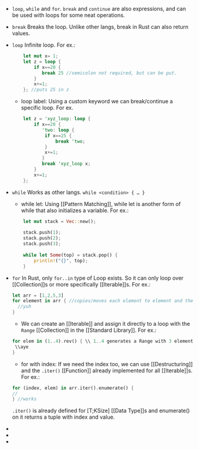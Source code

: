 - ``loop``, ``while`` and ``for``. ``break`` and ``continue`` are also expressions, and can be
  used with loops for some neat operations.
- ``break``
  Breaks the loop. Unlike other langs, break in Rust can also return values.
- ``loop``
  Infinite loop.
  For ex.:
  ```rust
      let mut x= 1;
      let z = loop {
          if x==20 {
             break 25 //semicolon not required, but can be put.
          }
          x+=1;
      }; //puts 25 in z
  ```
  
  * loop label: Using a custom keyword we can break/continue a specific loop. 
  For ex.
  ```rust
      let z = 'xyz_loop: loop {
          if x==20 {
             'two: loop {
              if x==25 {
                  break 'two;
              }
              x+=1;
             }
             break 'xyz_loop x;
          }
          x+=1;
      };
  ```
- ``while``
  Works as other langs.
  ``while <condition> {
  …
  }``
  
  * while let: Using [[Pattern Matching]], while let is another form of while that also initializes a variable.
  For ex.:
  ```rust
      let mut stack = Vec::new();
   
      stack.push(1);
      stack.push(2);
      stack.push(3);
   
      while let Some(top) = stack.pop() {
          println!("{}", top);
      }
  
  ```
- ``for``
  In Rust, only ``for..in`` type of Loop exists. So it can only loop over [[Collection]]s or more specifically [[Iterable]]s.
  For ex.:
  ```rust
  let arr = [1,2,5,3]
  for element in arr { //copies/moves each element to element and then passes it to the body
  	//yuh
  }
  ```
  
  * We can create an [[Iterable]] and assign it directly to a loop with the ``Range`` [[Collection]] in the [[Standard Library]].
  For ex.:
  ```rust
  for elem in (1..4).rev() { \\ 1..4 generates a Range with 3 elements 1, 2, 3 and rev() reverses the range. 
   \\aye
  }
  ```
  * for with index: If we need the index too, we can use [[Destructuring]] and the ``.iter()`` [[Function]] already implemented for all [[Iterable]]s.
  For ex.:
  ```rust
  for (index, elem) in arr.iter().enumerate() {
  //
  } //works
  ```
  ``.iter()`` is already defined for [T;KSize] [[Data Type]]s and enumerate() on it returns a tuple with index and value.
-
-
-